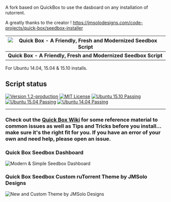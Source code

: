 A fork based on QuickBox to use the dasboard on any installation of rutorrent.

A greatly thanks to the creator ! https://jmsolodesigns.com/code-projects/quick-box/seedbox-installer


| ![Quick Box - A Friendly, Fresh and Modernized Seedbox Script](https://github.com/JMSDOnline/quick-box/blob/master/img/quick-box.png "Quick Box") |
|---|
| **Quick Box - A Friendly, Fresh and Modernized Seedbox Script** |

For Ubuntu 14.04, 15.04 & 15.10 installs.

## Script status

[![Version 1.2-production](https://img.shields.io/badge/version-1.2-674172.svg?style=flat-square)](https://jmsolodesigns.com/code-projects/quick-box/seedbox-installer)
[![MIT License](https://img.shields.io/badge/license-MIT%20License-blue.svg?style=flat-square)](https://github.com/JMSDOnline/quick-box/blob/master/LICENSE)
[![Ubuntu 15.10 Passing](https://img.shields.io/badge/Ubuntu%2015.10-passing-brightgreen.svg?style=flat-square)](https://jmsolodesigns.com/code-projects/quick-box/seedbox-installer)
[![Ubuntu 15.04 Passing](https://img.shields.io/badge/Ubuntu%2015.04-passing-brightgreen.svg?style=flat-square)](https://jmsolodesigns.com/code-projects/quick-box/seedbox-installer)
[![Ubuntu 14.04 Passing](https://img.shields.io/badge/Ubuntu%2014.04-passing-brightgreen.svg?style=flat-square)](https://jmsolodesigns.com/code-projects/quick-box/seedbox-installer)

---

### Check out the [Quick Box Wiki](https://github.com/JMSDOnline/quick-box/wiki) for some reference material to common issues as well as Tips and Tricks __before__ you install... make sure it's the right fit for you. If you have an error of your own and need help, please open an issue.

### Quick Box Seedbox Dashboard
![Modern & Simple Seedbox Dashboard](https://github.com/JMSDOnline/quick-box/blob/master/img/quickbox-dashboard.png "Quick Box Modern & Simple Seedbox Dashboard")

### Quick Box Seedbox Custom ruTorrent Theme by JMSolo Designs
![New and Custom Theme by JMSolo Designs](https://github.com/JMSDOnline/quick-box/blob/master/img/quick-box-theme.png "Quick Box - New and Custom Theme by JMSolo Designs")
